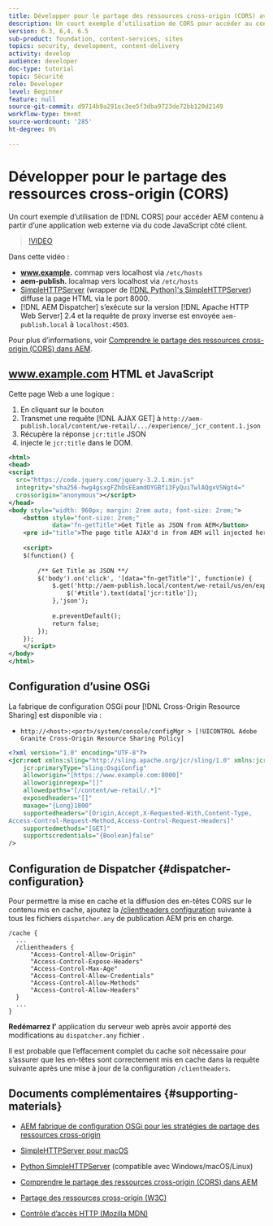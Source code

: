 ```yaml
---
title: Développer pour le partage des ressources cross-origin (CORS) avec des AEM
description: Un court exemple d’utilisation de CORS pour accéder au contenu AEM à partir d’une application web externe via du code JavaScript côté client.
version: 6.3, 6,4, 6.5
sub-product: foundation, content-services, sites
topics: security, development, content-delivery
activity: develop
audience: developer
doc-type: tutorial
topic: Sécurité
role: Developer
level: Beginner
feature: null
source-git-commit: d9714b9a291ec3ee5f3dba9723de72bb120d2149
workflow-type: tm+mt
source-wordcount: '285'
ht-degree: 0%

---
```



# Développer pour le partage des ressources cross-origin (CORS)

Un court exemple d’utilisation de [!DNL CORS] pour accéder AEM contenu à partir d’une application web externe via du code JavaScript côté client.

>[!VIDEO](https://video.tv.adobe.com/v/18837/?quality=12&learn=on)

Dans cette vidéo :

* **www.example.** commap vers localhost via  `/etc/hosts`
* **aem-publish.** localmap vers localhost via  `/etc/hosts`
* [SimpleHTTPServer](https://itunes.apple.com/us/app/simple-http-server/id441002840?mt=12)  (wrapper de  [[!DNL Python]&#39;s SimpleHTTPServer](https://docs.python.org/2/library/simplehttpserver.html)) diffuse la page HTML via le port 8000.
* [!DNL AEM Dispatcher] s’exécute sur la version  [!DNL Apache HTTP Web Server] 2.4 et la requête de proxy inverse est envoyée  `aem-publish.local` à  `localhost:4503`.

Pour plus d’informations, voir [Comprendre le partage des ressources cross-origin (CORS) dans AEM](./understand-cross-origin-resource-sharing.md).

## www.example.com HTML et JavaScript

Cette page Web a une logique :

1. En cliquant sur le bouton
1. Transmet une requête [!DNL AJAX GET] à `http://aem-publish.local/content/we-retail/.../experience/_jcr_content.1.json`
1. Récupère la réponse `jcr:title` JSON
1. injecte le `jcr:title` dans le DOM.

```xml
<html>
<head>
<script
  src="https://code.jquery.com/jquery-3.2.1.min.js"
  integrity="sha256-hwg4gsxgFZhOsEEamdOYGBf13FyQuiTwlAQgxVSNgt4="
  crossorigin="anonymous"></script>   
</head>
<body style="width: 960px; margin: 2rem auto; font-size: 2rem;">
    <button style="font-size: 2rem;"
            data="fn-getTitle">Get Title as JSON from AEM</button>
    <pre id="title">The page title AJAX'd in from AEM will injected here</pre>
    
    <script>
    $(function() { 
        
        /** Get Title as JSON **/
        $('body').on('click', '[data="fn-getTitle"]', function(e) { 
            $.get('http://aem-publish.local/content/we-retail/us/en/experience/_jcr_content.1.json', function(data) {
                $('#title').text(data['jcr:title']);
            },'json');
            
            e.preventDefault();
            return false;
        });
    });
    </script>
</body>
</html>
```

## Configuration d’usine OSGi

La fabrique de configuration OSGi pour [!DNL Cross-Origin Resource Sharing] est disponible via :

* `http://<host>:<port>/system/console/configMgr > [!UICONTROL Adobe Granite Cross-Origin Resource Sharing Policy]`

```xml
<?xml version="1.0" encoding="UTF-8"?>
<jcr:root xmlns:sling="http://sling.apache.org/jcr/sling/1.0" xmlns:jcr="http://www.jcp.org/jcr/1.0"
    jcr:primaryType="sling:OsgiConfig"
    alloworigin="[https://www.example.com:8000]"
    alloworiginregexp="[]"
    allowedpaths="[/content/we-retail/.*]"
    exposedheaders="[]"
    maxage="{Long}1800"
    supportedheaders="[Origin,Accept,X-Requested-With,Content-Type,
Access-Control-Request-Method,Access-Control-Request-Headers]"
    supportedmethods="[GET]"
    supportscredentials="{Boolean}false"
/>
```

## Configuration de Dispatcher {#dispatcher-configuration}

Pour permettre la mise en cache et la diffusion des en-têtes CORS sur le contenu mis en cache, ajoutez la [/clientheaders configuration](https://experienceleague.adobe.com/docs/experience-manager-dispatcher/using/configuring/dispatcher-configuration.html?lang=en#specifying-the-http-headers-to-pass-through-clientheaders) suivante à tous les fichiers `dispatcher.any` de publication AEM pris en charge.

```
/cache { 
  ...
  /clientheaders {
      "Access-Control-Allow-Origin"
      "Access-Control-Expose-Headers"
      "Access-Control-Max-Age"
      "Access-Control-Allow-Credentials"
      "Access-Control-Allow-Methods"
      "Access-Control-Allow-Headers"
  }
  ...
}
```

**Redémarrez l’** application du serveur web après avoir apporté des modifications au  `dispatcher.any` fichier .

Il est probable que l’effacement complet du cache soit nécessaire pour s’assurer que les en-têtes sont correctement mis en cache dans la requête suivante après une mise à jour de la configuration `/clientheaders`.

## Documents complémentaires {#supporting-materials}

* [AEM fabrique de configuration OSGi pour les stratégies de partage des ressources cross-origin](http://localhost:4502/system/console/configMgr/com.adobe.granite.cors.impl.CORSPolicyImpl)
* [SimpleHTTPServer pour macOS](https://itunes.apple.com/us/app/simple-http-server/id441002840?mt=12)
* [Python SimpleHTTPServer](https://docs.python.org/2/library/simplehttpserver.html)  (compatible avec Windows/macOS/Linux)

* [Comprendre le partage des ressources cross-origin (CORS) dans AEM](./understand-cross-origin-resource-sharing.md)
* [Partage des ressources cross-origin (W3C)](https://www.w3.org/TR/cors/)
* [Contrôle d’accès HTTP (Mozilla MDN)](https://developer.mozilla.org/en-US/docs/Web/HTTP/Access_control_CORS)

